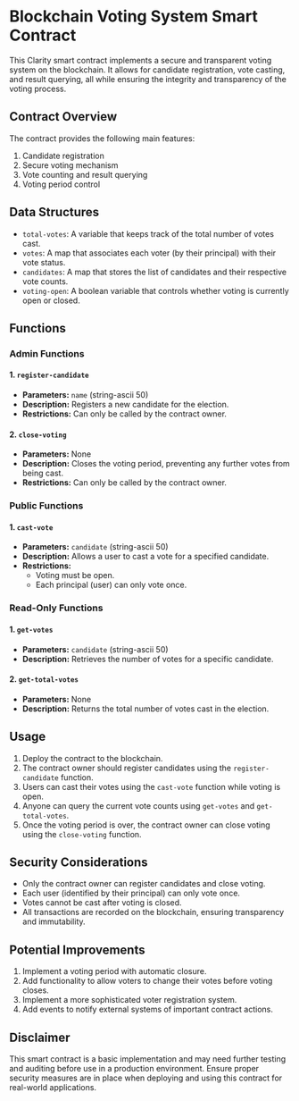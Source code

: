 # Blockchain Voting System Smart Contract

This Clarity smart contract implements a secure and transparent voting system on the blockchain. It allows for candidate registration, vote casting, and result querying, all while ensuring the integrity and transparency of the voting process.

## Contract Overview

The contract provides the following main features:
1. Candidate registration
2. Secure voting mechanism
3. Vote counting and result querying
4. Voting period control

## Data Structures

- `total-votes`: A variable that keeps track of the total number of votes cast.
- `votes`: A map that associates each voter (by their principal) with their vote status.
- `candidates`: A map that stores the list of candidates and their respective vote counts.
- `voting-open`: A boolean variable that controls whether voting is currently open or closed.

## Functions

### Admin Functions

#### 1. `register-candidate`
- **Parameters:** `name` (string-ascii 50)
- **Description:** Registers a new candidate for the election.
- **Restrictions:** Can only be called by the contract owner.

#### 2. `close-voting`
- **Parameters:** None
- **Description:** Closes the voting period, preventing any further votes from being cast.
- **Restrictions:** Can only be called by the contract owner.

### Public Functions

#### 1. `cast-vote`
- **Parameters:** `candidate` (string-ascii 50)
- **Description:** Allows a user to cast a vote for a specified candidate.
- **Restrictions:** 
  - Voting must be open.
  - Each principal (user) can only vote once.

### Read-Only Functions

#### 1. `get-votes`
- **Parameters:** `candidate` (string-ascii 50)
- **Description:** Retrieves the number of votes for a specific candidate.

#### 2. `get-total-votes`
- **Parameters:** None
- **Description:** Returns the total number of votes cast in the election.

## Usage

1. Deploy the contract to the blockchain.
2. The contract owner should register candidates using the `register-candidate` function.
3. Users can cast their votes using the `cast-vote` function while voting is open.
4. Anyone can query the current vote counts using `get-votes` and `get-total-votes`.
5. Once the voting period is over, the contract owner can close voting using the `close-voting` function.

## Security Considerations

- Only the contract owner can register candidates and close voting.
- Each user (identified by their principal) can only vote once.
- Votes cannot be cast after voting is closed.
- All transactions are recorded on the blockchain, ensuring transparency and immutability.

## Potential Improvements

1. Implement a voting period with automatic closure.
2. Add functionality to allow voters to change their votes before voting closes.
3. Implement a more sophisticated voter registration system.
4. Add events to notify external systems of important contract actions.

## Disclaimer

This smart contract is a basic implementation and may need further testing and auditing before use in a production environment. Ensure proper security measures are in place when deploying and using this contract for real-world applications.